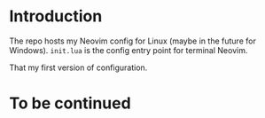 # Introduction

The repo hosts my Neovim config for Linux (maybe in the future for Windows).
`init.lua` is the config entry point for terminal Neovim.

That my first version of configuration.

# To be continued
